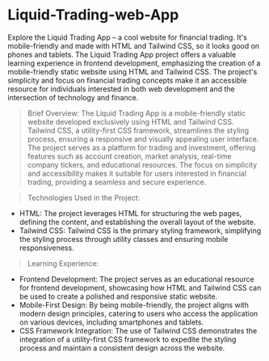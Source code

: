 # Liquid-Trading-web-App

Explore the Liquid Trading App – a cool website for financial trading. It's mobile-friendly and made with HTML and Tailwind CSS, so it looks good on phones and tablets. The Liquid Trading App project offers a valuable learning experience in frontend development, emphasizing the creation of a mobile-friendly static website using HTML and Tailwind CSS. The project's simplicity and focus on financial trading concepts make it an accessible resource for individuals interested in both web development and the intersection of technology and finance.

> Brief Overview:
The Liquid Trading App is a mobile-friendly static website developed exclusively using HTML and Tailwind CSS. Tailwind CSS, a utility-first CSS framework, streamlines the styling process, ensuring a responsive and visually appealing user interface. The project serves as a platform for trading and investment, offering features such as account creation, market analysis, real-time company tickers, and educational resources. The focus on simplicity and accessibility makes it suitable for users interested in financial trading, providing a seamless and secure experience.

> Technologies Used in the Project:
- HTML: The project leverages HTML for structuring the web pages, defining the content, and establishing the overall layout of the website.
- Tailwind CSS: Tailwind CSS is the primary styling framework, simplifying the styling process through utility classes and ensuring mobile responsiveness.

> Learning Experience:
- Frontend Development: The project serves as an educational resource for frontend development, showcasing how HTML and Tailwind CSS can be used to create a polished and responsive static website.
- Mobile-First Design: By being mobile-friendly, the project aligns with modern design principles, catering to users who access the application on various devices, including smartphones and tablets.
- CSS Framework Integration: The use of Tailwind CSS demonstrates the integration of a utility-first CSS framework to expedite the styling process and maintain a consistent design across the website.